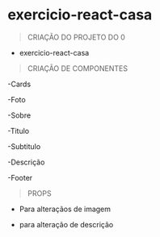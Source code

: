 # exercicio-react-casa

> CRIAÇÃO DO PROJETO DO 0

- exercicio-react-casa


> CRIAÇÃO DE COMPONENTES


-Cards

-Foto

-Sobre

-Titulo

-Subtitulo

-Descrição

-Footer

> PROPS

- Para alteraçãos de imagem

- para alteração de descrição
